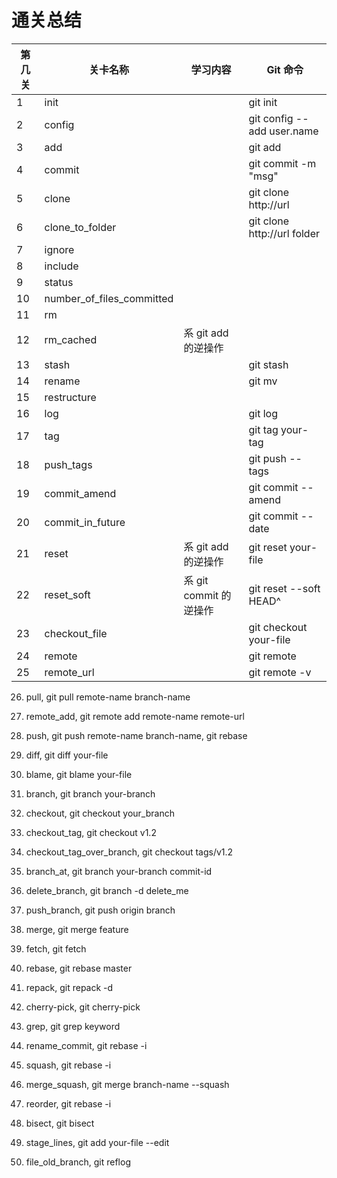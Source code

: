 # 通关总结

| 第几关 | 关卡名称 | 学习内容 | Git 命令 |
| --- | --- | --- | --- |
| 1 | init | | git init |
| 2 | config | | git config --add user.name |
| 3 | add | | git add |
| 4 | commit | | git commit -m "msg" |
| 5 | clone | | git clone http://url |
| 6 | clone\_to\_folder | | git clone http://url folder |
| 7 | ignore | | |
| 8 | include | | |
| 9 | status | | |
| 10 | number\_of\_files\_committed | | |
| 11 | rm | | |
| 12 | rm\_cached | 系 git add 的逆操作 | |
| 13 | stash | | git stash |
| 14 | rename | | git mv |
| 15 | restructure | | |
| 16 | log | | git log |
| 17 | tag | | git tag your-tag |
| 18 | push\_tags | | git push --tags |
| 19 | commit\_amend | | git commit --amend |
| 20 | commit\_in\_future | | git commit --date |
| 21 | reset | 系 git add 的逆操作 | git reset your-file |
| 22 | reset\_soft | 系 git commit 的逆操作 |  git reset --soft HEAD^ |
| 23 | checkout\_file | | git checkout your-file |
| 24 | remote | | git remote |
| 25 | remote\_url | | git remote -v |

26. pull, git pull remote-name branch-name

27. remote\_add, git remote add remote-name remote-url

28. push, git push remote-name branch-name, git rebase

29. diff, git diff your-file

30. blame, git blame your-file

31. branch, git branch your-branch

32. checkout, git checkout your\_branch

33. checkout\_tag, git checkout v1.2

34. checkout\_tag\_over\_branch, git checkout tags/v1.2

35. branch\_at, git branch your-branch commit-id

36. delete\_branch, git branch -d delete\_me

37. push\_branch, git push origin branch

38. merge, git merge feature

39. fetch, git fetch

40. rebase, git rebase master

41. repack, git repack -d

42. cherry-pick, git cherry-pick

43. grep, git grep keyword

44. rename\_commit, git rebase -i

45. squash, git rebase -i

46. merge\_squash, git merge branch-name --squash

47. reorder, git rebase -i

48. bisect, git bisect

49. stage\_lines, git add your-file --edit

50. file\_old\_branch, git reflog
